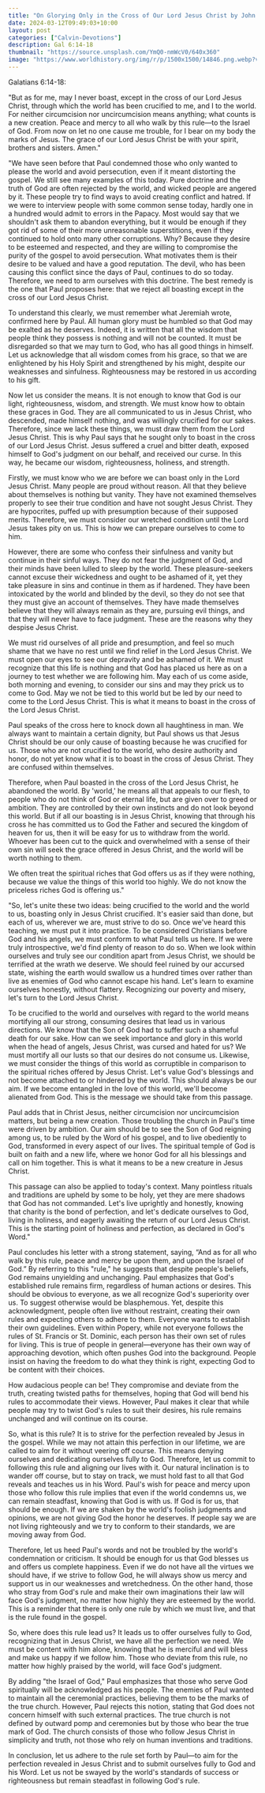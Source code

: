 ```yaml
---
title: "On Glorying Only in the Cross of Our Lord Jesus Christ by John Calvin"
date: 2024-03-12T09:49:03+10:00
layout: post
categories: ["Calvin-Devotions"]
description: Gal 6:14-18
thumbnail: "https://source.unsplash.com/YmQ0-nmWcV0/640x360"
image: "https://www.worldhistory.org/img/r/p/1500x1500/14846.png.webp?v=1690175884"
---
```

Galatians 6:14-18:

"But as for me, may I never boast, except in the cross of our Lord Jesus Christ, through which the world has been crucified to me, and I to the world. For neither circumcision nor uncircumcision means anything; what counts is a new creation. Peace and mercy to all who walk by this rule—to the Israel of God. From now on let no one cause me trouble, for I bear on my body the marks of Jesus. The grace of our Lord Jesus Christ be with your spirit, brothers and sisters. Amen."

"We have seen before that Paul condemned those who only wanted to please the world and avoid persecution, even if it meant distorting the gospel. We still see many examples of this today. Pure doctrine and the truth of God are often rejected by the world, and wicked people are angered by it. These people try to find ways to avoid creating conflict and hatred. If we were to interview people with some common sense today, hardly one in a hundred would admit to errors in the Papacy. Most would say that we shouldn't ask them to abandon everything, but it would be enough if they got rid of some of their more unreasonable superstitions, even if they continued to hold onto many other corruptions. Why? Because they desire to be esteemed and respected, and they are willing to compromise the purity of the gospel to avoid persecution. What motivates them is their desire to be valued and have a good reputation. The devil, who has been causing this conflict since the days of Paul, continues to do so today. Therefore, we need to arm ourselves with this doctrine. The best remedy is the one that Paul proposes here: that we reject all boasting except in the cross of our Lord Jesus Christ.

To understand this clearly, we must remember what Jeremiah wrote, confirmed here by Paul. All human glory must be humbled so that God may be exalted as he deserves. Indeed, it is written that all the wisdom that people think they possess is nothing and will not be counted. It must be disregarded so that we may turn to God, who has all good things in himself. Let us acknowledge that all wisdom comes from his grace, so that we are enlightened by his Holy Spirit and strengthened by his might, despite our weaknesses and sinfulness. Righteousness may be restored in us according to his gift.

Now let us consider the means. It is not enough to know that God is our light, righteousness, wisdom, and strength. We must know how to obtain these graces in God. They are all communicated to us in Jesus Christ, who descended, made himself nothing, and was willingly crucified for our sakes. Therefore, since we lack these things, we must draw them from the Lord Jesus Christ. This is why Paul says that he sought only to boast in the cross of our Lord Jesus Christ. Jesus suffered a cruel and bitter death, exposed himself to God's judgment on our behalf, and received our curse. In this way, he became our wisdom, righteousness, holiness, and strength.

Firstly, we must know who we are before we can boast only in the Lord Jesus Christ. Many people are proud without reason. All that they believe about themselves is nothing but vanity. They have not examined themselves properly to see their true condition and have not sought Jesus Christ. They are hypocrites, puffed up with presumption because of their supposed merits. Therefore, we must consider our wretched condition until the Lord Jesus takes pity on us. This is how we can prepare ourselves to come to him.

However, there are some who confess their sinfulness and vanity but continue in their sinful ways. They do not fear the judgment of God, and their minds have been lulled to sleep by the world. These pleasure-seekers cannot excuse their wickedness and ought to be ashamed of it, yet they take pleasure in sins and continue in them as if hardened. They have been intoxicated by the world and blinded by the devil, so they do not see that they must give an account of themselves. They have made themselves believe that they will always remain as they are, pursuing evil things, and that they will never have to face judgment. These are the reasons why they despise Jesus Christ.

We must rid ourselves of all pride and presumption, and feel so much shame that we have no rest until we find relief in the Lord Jesus Christ. We must open our eyes to see our depravity and be ashamed of it. We must recognize that this life is nothing and that God has placed us here as on a journey to test whether we are following him. May each of us come aside, both morning and evening, to consider our sins and may they prick us to come to God. May we not be tied to this world but be led by our need to come to the Lord Jesus Christ. This is what it means to boast in the cross of the Lord Jesus Christ.

Paul speaks of the cross here to knock down all haughtiness in man. We always want to maintain a certain dignity, but Paul shows us that Jesus Christ should be our only cause of boasting because he was crucified for us. Those who are not crucified to the world, who desire authority and honor, do not yet know what it is to boast in the cross of Jesus Christ. They are confused within themselves.

Therefore, when Paul boasted in the cross of the Lord Jesus Christ, he abandoned the world. By 'world,' he means all that appeals to our flesh, to people who do not think of God or eternal life, but are given over to greed or ambition. They are controlled by their own instincts and do not look beyond this world. But if all our boasting is in Jesus Christ, knowing that through his cross he has committed us to God the Father and secured the kingdom of heaven for us, then it will be easy for us to withdraw from the world. Whoever has been cut to the quick and overwhelmed with a sense of their own sin will seek the grace offered in Jesus Christ, and the world will be worth nothing to them.

We often treat the spiritual riches that God offers us as if they were nothing, because we value the things of this world too highly. We do not know the priceless riches God is offering us."

"So, let's unite these two ideas: being crucified to the world and the world to us, boasting only in Jesus Christ crucified. It's easier said than done, but each of us, wherever we are, must strive to do so. Once we've heard this teaching, we must put it into practice. To be considered Christians before God and his angels, we must conform to what Paul tells us here. If we were truly introspective, we'd find plenty of reason to do so. When we look within ourselves and truly see our condition apart from Jesus Christ, we should be terrified at the wrath we deserve. We should feel ruined by our accursed state, wishing the earth would swallow us a hundred times over rather than live as enemies of God who cannot escape his hand. Let's learn to examine ourselves honestly, without flattery. Recognizing our poverty and misery, let's turn to the Lord Jesus Christ.

To be crucified to the world and ourselves with regard to the world means mortifying all our strong, consuming desires that lead us in various directions. We know that the Son of God had to suffer such a shameful death for our sake. How can we seek importance and glory in this world when the head of angels, Jesus Christ, was cursed and hated for us? We must mortify all our lusts so that our desires do not consume us. Likewise, we must consider the things of this world as corruptible in comparison to the spiritual riches offered by Jesus Christ. Let's value God's blessings and not become attached to or hindered by the world. This should always be our aim. If we become entangled in the love of this world, we'll become alienated from God. This is the message we should take from this passage.

Paul adds that in Christ Jesus, neither circumcision nor uncircumcision matters, but being a new creation. Those troubling the church in Paul's time were driven by ambition. Our aim should be to see the Son of God reigning among us, to be ruled by the Word of his gospel, and to live obediently to God, transformed in every aspect of our lives. The spiritual temple of God is built on faith and a new life, where we honor God for all his blessings and call on him together. This is what it means to be a new creature in Jesus Christ.

This passage can also be applied to today's context. Many pointless rituals and traditions are upheld by some to be holy, yet they are mere shadows that God has not commanded. Let's live uprightly and honestly, knowing that charity is the bond of perfection, and let's dedicate ourselves to God, living in holiness, and eagerly awaiting the return of our Lord Jesus Christ. This is the starting point of holiness and perfection, as declared in God's Word."

Paul concludes his letter with a strong statement, saying, “And as for all who walk by this rule, peace and mercy be upon them, and upon the Israel of God.” By referring to this "rule," he suggests that despite people's beliefs, God remains unyielding and unchanging. Paul emphasizes that God's established rule remains firm, regardless of human actions or desires. This should be obvious to everyone, as we all recognize God's superiority over us. To suggest otherwise would be blasphemous. Yet, despite this acknowledgment, people often live without restraint, creating their own rules and expecting others to adhere to them. Everyone wants to establish their own guidelines. Even within Popery, while not everyone follows the rules of St. Francis or St. Dominic, each person has their own set of rules for living. This is true of people in general—everyone has their own way of approaching devotion, which often pushes God into the background. People insist on having the freedom to do what they think is right, expecting God to be content with their choices.

How audacious people can be! They compromise and deviate from the truth, creating twisted paths for themselves, hoping that God will bend his rules to accommodate their views. However, Paul makes it clear that while people may try to twist God's rules to suit their desires, his rule remains unchanged and will continue on its course.

So, what is this rule? It is to strive for the perfection revealed by Jesus in the gospel. While we may not attain this perfection in our lifetime, we are called to aim for it without veering off course. This means denying ourselves and dedicating ourselves fully to God. Therefore, let us commit to following this rule and aligning our lives with it. Our natural inclination is to wander off course, but to stay on track, we must hold fast to all that God reveals and teaches us in his Word. Paul's wish for peace and mercy upon those who follow this rule implies that even if the world condemns us, we can remain steadfast, knowing that God is with us. If God is for us, that should be enough. If we are shaken by the world's foolish judgments and opinions, we are not giving God the honor he deserves. If people say we are not living righteously and we try to conform to their standards, we are moving away from God.

Therefore, let us heed Paul's words and not be troubled by the world's condemnation or criticism. It should be enough for us that God blesses us and offers us complete happiness. Even if we do not have all the virtues we should have, if we strive to follow God, he will always show us mercy and support us in our weaknesses and wretchedness. On the other hand, those who stray from God's rule and make their own imaginations their law will face God's judgment, no matter how highly they are esteemed by the world. This is a reminder that there is only one rule by which we must live, and that is the rule found in the gospel.

So, where does this rule lead us? It leads us to offer ourselves fully to God, recognizing that in Jesus Christ, we have all the perfection we need. We must be content with him alone, knowing that he is merciful and will bless and make us happy if we follow him. Those who deviate from this rule, no matter how highly praised by the world, will face God's judgment.

By adding "the Israel of God," Paul emphasizes that those who serve God spiritually will be acknowledged as his people. The enemies of Paul wanted to maintain all the ceremonial practices, believing them to be the marks of the true church. However, Paul rejects this notion, stating that God does not concern himself with such external practices. The true church is not defined by outward pomp and ceremonies but by those who bear the true mark of God. The church consists of those who follow Jesus Christ in simplicity and truth, not those who rely on human inventions and traditions.

In conclusion, let us adhere to the rule set forth by Paul—to aim for the perfection revealed in Jesus Christ and to submit ourselves fully to God and his Word. Let us not be swayed by the world's standards of success or righteousness but remain steadfast in following God's rule.
